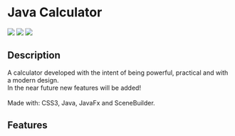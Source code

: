 <h1>Java Calculator</h1>

<img src="https://img.shields.io/badge/Java-Version%2011.0.9-orange"> <img src="https://img.shields.io/badge/JavaFx-Version%2011.0.2-green"> <img src="https://img.shields.io/badge/SceneBuilder-Version%2011.0.0-red">

<h2>Description</h2>

A calculator developed with the intent of being powerful, practical and with a modern design.
<br>
In the near future new features will be added!
<br><br>
Made with: CSS3, Java, JavaFx and SceneBuilder.

<h2>Features</h2>

